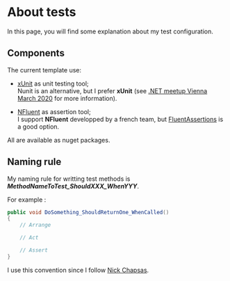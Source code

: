 # About tests

In this page, you will find some explanation about my test configuration.

## Components

The current template use:

- [xUnit](https://xunit.net/) as unit testing tool;  
Nunit is an alternative, but I prefer **xUnit** (see [.NET meetup Vienna March 2020](https://youtu.be/rLbF8u46tfE) for more information).

- [NFluent](https://www.n-fluent.net/) as assertion tool;  
I support **NFluent** developped by a french team, but [FluentAssertions](https://fluentassertions.com/) is a good option.

All are available as nuget packages.

## Naming rule

My naming rule for writting test methods is **_MethodNameToTest_ShouldXXX_WhenYYY_**.

For example :

```c#
public void DoSomething_ShouldReturnOne_WhenCalled()
{
    // Arrange

    // Act

    // Assert
}
```

I use this convention since I follow [Nick Chapsas](https://github.com/Elfocrash).
